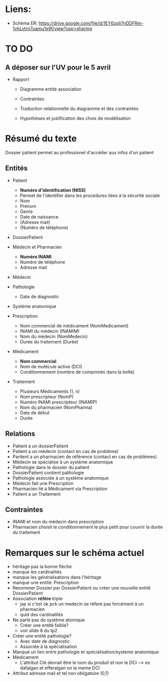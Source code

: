 
# Liens:

- Schéma ER: https://drive.google.com/file/d/1EY6zpli7nDDFRm-1vhLvtrn7uamu1e9f/view?usp=sharing

# TO DO
## A déposer sur l'UV pour le 5 avril

- Rapport
  - Diagramme entité association
  - Contraintes

  - Traduction relationnelle du diagramme et des contraintes

  - Hypothèses et justification des choix de modélisation

# Résumé du texte
Dossier patient permet au professionel d'accéder aux infos d'un patient
## Entités
- Patient
  - **Numéro d'identification (NISS)**
  - Permet de l'identifier dans les procédures liées à la sécurité sociale
  - Nom
  - Prénom
  - Genre
  - Date de naissance
  - (Adresse mail)
  - (Numéro de téléphone)

- DossierPatient

- Médecin et Pharmacien
  - **Numéro INAMI**
  - Numéro de téléphone
  - Adresse mail


- Médecin

- Pathologie
  - Date de diagnostic

- Système anatomique
- Prescription
  - Nom commercial de médicament (NomMedicament)
  - INAMI du médecin (INAMIM)
  - Nom du médecin (NomMedecin)
  - Durée du traitement (Durée)

- Médicament
  - **Nom commercial**
  - Nom de molécule active (DCI)
  - Conditionnement (nombre de comprimés dans la boîte)


- Traitement
  - Plusieurs Médicaments (1, n)
  - Nom prescripteur (NomP)
  - Numéro INAMI prescripteur (INAMIP)
  - Nom du pharmacien (NomPharma)
  - Date de début
  - Durée


## Relations
- Patient a un dossierPatient
- Patient a un médecin (contact en cas de problème)
- Paritent a un pharmacien de référence (contact en cas de problèmes)
- Médecin se spécialise à un système anatomique
- Pathologie dans le dossier du patient
- DossierPatient contient pathologie
- Pathologie associée à un système anatomique
- Médecin fait une Prescription
- Pharmacien lié à Médicament via Prescription
- Patient a un Traitement
## Contraintes 
- INAMI et nom du médecin dans prescription
- Pharmacien choisit le conditionnement le plus petit pour couvrir la durée du traitement


# Remarques sur le schéma actuel
- héritage pas la bonne flèche
- manque les cardinalités
- manque les généralisations dans l'héritage
- manque une entité: Prescription
- Renommer Dossier par DossierPatient ou créer une nouvelle entité DossierPatient
- Association **réfère** triple
  - jsp si c'est ok pck un medecin se réfere pas forcément à un pharmacien
  - quid des cardinalités
- Ne parle pas du système atomique
  - Créer une entité faible?
  - voir slide 8 du tp2
- Créer une entité pathologie?
  - Avec date de diagnostic
  - Associée à la spécialisation
- Manque un lien entre pathologie et spécialisation/systeme anatomique
- Medicament
  - L'attribut Clé devrait être le nom du produit et non le DCI --> ex dafalgan et efferalgan on la meme DCI
- Attribut adresse mail et tel non obligatoire (0,1)




